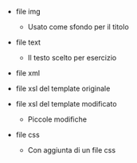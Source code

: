 * file img 
  * Usato come sfondo per il titolo

* file text 
  * Il testo scelto per esercizio 

* file xml 

* file xsl del template originale 

* file xsl del template modificato
  * Piccole modifiche

* file css
  * Con aggiunta di un file css
